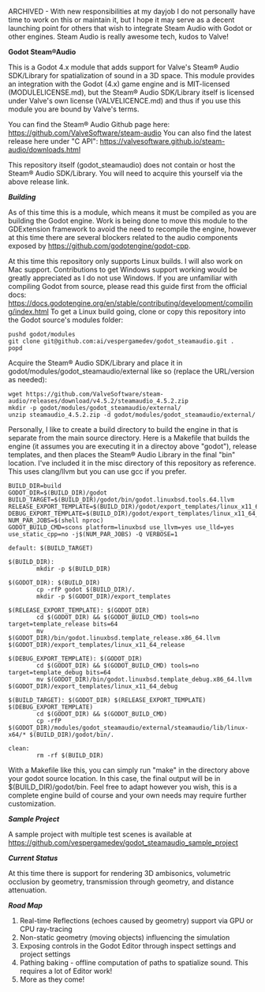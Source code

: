 ARCHIVED - With new responsibilities at my dayjob I do not personally have time to work on this or maintain it, but I hope it may serve as a decent launching point for others that wish to integrate Steam Audio with Godot or other engines. Steam Audio is really awesome tech, kudos to Valve!


**Godot Steam&reg;Audio**

This is a Godot 4.x module that adds support for Valve's Steam&reg; Audio SDK/Library for spatialization of sound in a 3D space. This module provides an integration with the Godot (4.x) game engine and is MIT-licensed (MODULELICENSE.md), but the Steam&reg; Audio SDK/Library itself is licensed under Valve's own license (VALVELICENCE.md) and thus if you use this module you are bound by Valve's terms.

You can find the Steam&reg; Audio Github page here: https://github.com/ValveSoftware/steam-audio
You can also find the latest release here under "C API": https://valvesoftware.github.io/steam-audio/downloads.html

This repository itself (godot\_steamaudio) does not contain or host the Steam&reg; Audio SDK/Library. You will need to acquire this yourself via the above release link.

***Building***

As of this time this is a module, which means it must be compiled as you are building the Godot engine. Work is being done to move this module to the GDExtension framework to avoid the need to recompile the engine, however at this time there are several blockers related to the audio components exposed by https://github.com/godotengine/godot-cpp.

At this time this repository only supports Linux builds. I will also work on Mac support. Contributions to get Windows support working would be greatly appreciated as I do not use Windows.
If you are unfamiliar with compiling Godot from source, please read this guide first from the official docs: https://docs.godotengine.org/en/stable/contributing/development/compiling/index.html
To get a Linux build going, clone or copy this repository into the Godot source's modules folder:
```
pushd godot/modules
git clone git@github.com:ai/vespergamedev/godot_steamaudio.git .
popd
```

Acquire the Steam&reg; Audio SDK/Library and place it in godot/modules/godot_steamaudio/external like so (replace the URL/version as needed):
```
wget https://github.com/ValveSoftware/steam-audio/releases/download/v4.5.2/steamaudio_4.5.2.zip
mkdir -p godot/modules/godot_steamaudio/external/
unzip steamaudio_4.5.2.zip -d godot/modules/godot_steamaudio/external/
```

Personally, I like to create a build directory to build the engine in that is separate from the main source directory. Here is a Makefile that builds the engine (it assumes you are executing it in a directoy above "godot"), release templates, and then places the Steam&reg; Audio Library in the final "bin" location. I've included it in the misc directory of this repository as reference. This uses clang/llvm but you can use gcc if you prefer.
```
BUILD_DIR=build
GODOT_DIR=$(BUILD_DIR)/godot
BUILD_TARGET=$(BUILD_DIR)/godot/bin/godot.linuxbsd.tools.64.llvm
RELEASE_EXPORT_TEMPLATE=$(BUILD_DIR)/godot/export_templates/linux_x11_64_release
DEBUG_EXPORT_TEMPLATE=$(BUILD_DIR)/godot/export_templates/linux_x11_64_debug
NUM_PAR_JOBS=$(shell nproc)
GODOT_BUILD_CMD=scons platform=linuxbsd use_llvm=yes use_lld=yes use_static_cpp=no -j$(NUM_PAR_JOBS) -Q VERBOSE=1

default: $(BUILD_TARGET)

$(BUILD_DIR):
        mkdir -p $(BUILD_DIR)

$(GODOT_DIR): $(BUILD_DIR)
        cp -rfP godot $(BUILD_DIR)/.
        mkdir -p $(GODOT_DIR)/export_templates

$(RELEASE_EXPORT_TEMPLATE): $(GODOT_DIR)
        cd $(GODOT_DIR) && $(GODOT_BUILD_CMD) tools=no target=template_release bits=64
        mv $(GODOT_DIR)/bin/godot.linuxbsd.template_release.x86_64.llvm $(GODOT_DIR)/export_templates/linux_x11_64_release

$(DEBUG_EXPORT_TEMPLATE): $(GODOT_DIR)
        cd $(GODOT_DIR) && $(GODOT_BUILD_CMD) tools=no target=template_debug bits=64
        mv $(GODOT_DIR)/bin/godot.linuxbsd.template_debug.x86_64.llvm $(GODOT_DIR)/export_templates/linux_x11_64_debug

$(BUILD_TARGET): $(GODOT_DIR) $(RELEASE_EXPORT_TEMPLATE) $(DEBUG_EXPORT_TEMPLATE)
        cd $(GODOT_DIR) && $(GODOT_BUILD_CMD)
        cp -rfP $(GODOT_DIR)/modules/godot_steamaudio/external/steamaudio/lib/linux-x64/* $(BUILD_DIR)/godot/bin/.

clean:
        rm -rf $(BUILD_DIR)

```

With a Makefile like this, you can simply run "make" in the directory above your godot source location. In this case, the final output will be in $(BUILD_DIR)/godot/bin. Feel free to adapt however you wish, this is a complete engine build of course and your own needs may require further customization.

***Sample Project***

A sample project with multiple test scenes is available at https://github.com/vespergamedev/godot_steamaudio_sample_project

***Current Status***

At this time there is support for rendering 3D ambisonics, volumetric occlusion by geometry, transmission through geometry, and distance attenuation. 

***Road Map***

1. Real-time Reflections (echoes caused by geometry) support via GPU or CPU ray-tracing
2. Non-static geometry (moving objects) influencing the simulation
3. Exposing controls in the Godot Editor through inspect settings and project settings
4. Pathing baking - offline computation of paths to spatialize sound. This requires a lot of Editor work!
5. More as they come!

